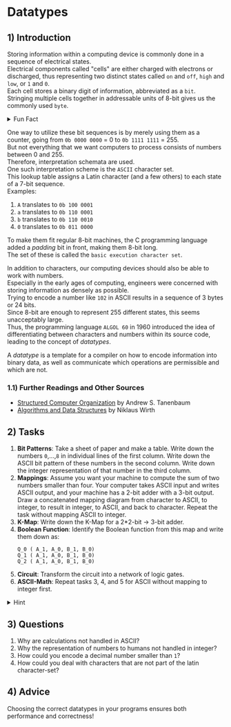 <!---
{
  "depends_on": ["memory", "encoding", "mapping"],
  "author": "Stephan Bökelmann",
  "first_used": "2025-03-20",
  "keywords": ["type", "datatype", "encoding", "C"]
}
--->

# Datatypes

## 1) Introduction
Storing information within a computing device is commonly done in a sequence of electrical states.  
Electrical components called "cells" are either charged with electrons or discharged, thus representing two distinct states called `on` and `off`, `high` and `low`, or `1` and `0`.  
Each cell stores a binary digit of information, abbreviated as a `bit`.  
Stringing multiple cells together in addressable units of 8-bit gives us the commonly used `byte`.  

<details>
  <summary>Fun Fact</summary>
  A byte does not have to feature 8-bit.  
  Historically, the size of a byte varied across different computer architectures, ranging from 1 to 48 bits.  
  However, the 8-bit byte became a de facto standard with the IBM System/360, which used 8-bit.  
  The term "byte" was coined by Werner Buchholz in 1956 and refers to the smallest addressable unit within a given computer architecture.
</details>

One way to utilize these bit sequences is by merely using them as a counter, going from `0b 0000 0000` = 0 to `0b 1111 1111` = 255.  
But not everything that we want computers to process consists of numbers between 0 and 255.  
Therefore, interpretation schemata are used.  
One such interpretation scheme is the `ASCII` character set.  
This lookup table assigns a Latin character (and a few others) to each state of a 7-bit sequence.  
Examples:
1. `A` translates to `0b 100 0001`
2. `a` translates to `0b 110 0001`
3. `b` translates to `0b 110 0010`
4. `0` translates to `0b 011 0000`

To make them fit regular 8-bit machines, the C programming language added a _padding_ bit in front, making them 8-bit long.  
The set of these is called the `basic execution character set`.  

In addition to characters, our computing devices should also be able to work with numbers.  
Especially in the early ages of computing, engineers were concerned with storing information as densely as possible.  
Trying to encode a number like `102` in ASCII results in a sequence of 3 bytes or 24 bits.  
Since 8-bit are enough to represent 255 different states, this seems unacceptably large.  
Thus, the programming language `ALGOL 60` in 1960 introduced the idea of differentiating between characters and numbers within its source code, leading to the concept of *datatypes*.  

A *datatype* is a template for a compiler on how to encode information into binary data, as well as communicate which operations are permissible and which are not.  

### 1.1) Further Readings and Other Sources
- [Structured Computer Organization](https://www.amazon.de/Structured-Computer-Organization-Andrew-Tanenbaum/dp/0132916525) by Andrew S. Tanenbaum
- [Algorithms and Data Structures](https://www.amazon.de/-/en/Algorithms-Data-Structures-Niklaus-Wirth/dp/0130220051) by Niklaus Wirth

## 2) Tasks
1. **Bit Patterns**: Take a sheet of paper and make a table. Write down the numbers `0`,...,`8` in individual lines of the first column. Write down the ASCII bit pattern of these numbers in the second column. Write down the integer representation of that number in the third column.
2. **Mappings**: Assume you want your machine to compute the sum of two numbers smaller than four. Your computer takes ASCII input and writes ASCII output, and your machine has a 2-bit adder with a 3-bit output. Draw a concatenated mapping diagram from character to ASCII, to integer, to result in integer, to ASCII, and back to character. Repeat the task without mapping ASCII to integer.
3. **K-Map**: Write down the K-Map for a 2*2-bit -> 3-bit adder.
4. **Boolean Function**: Identify the Boolean function from this map and write them down as:
   ```
   Q_0 ( A_1, A_0, B_1, B_0)
   Q_1 ( A_1, A_0, B_1, B_0)
   Q_2 ( A_1, A_0, B_1, B_0)
   ```
5. **Circuit**: Transform the circuit into a network of logic gates.
6. **ASCII-Math**: Repeat tasks 3, 4, and 5 for ASCII without mapping to integer first.

<details>
  <summary>Hint</summary>
  Do not finish task 6. Stop when you think you have understood the point!
</details>

## 3) Questions
1. Why are calculations not handled in ASCII?
2. Why the representation of numbers to humans not handled in integer?
3. How could you encode a decimal number smaller than `1`?
4. How could you deal with characters that are not part of the latin character-set?


## 4) Advice
Choosing the correct datatypes in your programs ensures both performance and correctness!

